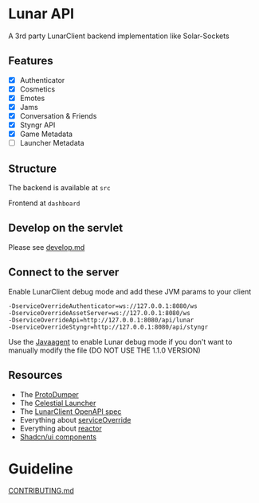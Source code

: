 # Lunar API

A 3rd party LunarClient backend implementation like Solar-Sockets

## Features

- [x] Authenticator
- [x] Cosmetics
- [x] Emotes
- [x] Jams
- [x] Conversation & Friends
- [x] Styngr API
- [x] Game Metadata
- [ ] Launcher Metadata

## Structure

The backend is available at `src`

Frontend at `dashboard`

## Develop on the servlet

Please see [develop.md](docs/develop.md)

## Connect to the server

Enable LunarClient debug mode and add these JVM params to your client

```text
-DserviceOverrideAuthenticator=ws://127.0.0.1:8080/ws
-DserviceOverrideAssetServer=ws://127.0.0.1:8080/ws
-DserviceOverrideApi=http://127.0.0.1:8080/api/lunar
-DserviceOverrideStyngr=http://127.0.0.1:8080/api/styngr
```

Use the [Javaagent](https://github.com/earthsworth/LunarDebugger/releases/tag/v1.0.0) to enable Lunar debug mode
if you don't want to manually modify the file (DO NOT USE THE 1.1.0 VERSION)

## Resources

- The [ProtoDumper](https://github.com/ManTouQAQ/ProtoDumper)
- The [Celestial Launcher](https://github.com/earthsworth/celestial)
- The [LunarClient OpenAPI spec](https://api.lunarclientprod.com/f5278921b2d4429d95531e025f5318fd/openapi)
- Everything about [serviceOverride](https://github.com/earthsworth/celestial/wiki/Service-Override)
- Everything about [reactor](https://projectreactor.io/)
- [Shadcn/ui components](https://ui.shadcn.com/docs/)

# Guideline

[CONTRIBUTING.md](./CONTRIBUTING.md)